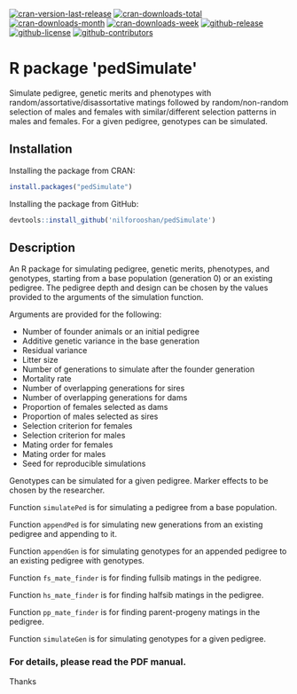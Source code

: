 [![cran-version-last-release](https://www.r-pkg.org/badges/version-last-release/pedSimulate)](https://cran.r-project.org/package=pedSimulate)
[![cran-downloads-total](https://cranlogs.r-pkg.org/badges/grand-total/pedSimulate?color=green)](https://cran.r-project.org/package=pedSimulate)
[![cran-downloads-month](https://cranlogs.r-pkg.org/badges/last-month/pedSimulate?color=green)](https://cran.r-project.org/package=pedSimulate)
[![cran-downloads-week](https://cranlogs.r-pkg.org/badges/last-week/pedSimulate?color=green)](https://cran.r-project.org/package=pedSimulate)
[![github-release](https://img.shields.io/github/release/nilforooshan/pedSimulate.svg)](https://github.com/nilforooshan/pedSimulate)
[![github-license](https://img.shields.io/github/license/nilforooshan/pedSimulate.svg)](https://github.com/nilforooshan/pedSimulate/blob/master/LICENSE)
[![github-contributors](https://img.shields.io/github/contributors/nilforooshan/pedSimulate.svg)](https://github.com/nilforooshan/pedSimulate/graphs/contributors/)

# R package 'pedSimulate'

Simulate pedigree, genetic merits and phenotypes with random/assortative/disassortative matings followed by random/non-random selection of males and females with similar/different selection patterns in males and females.
For a given pedigree, genotypes can be simulated.

## Installation

Installing the package from CRAN:

```r
install.packages("pedSimulate")
```

Installing the package from GitHub:

```r
devtools::install_github('nilforooshan/pedSimulate')
```

## Description

An R package for simulating pedigree, genetic merits, phenotypes, and genotypes, starting from a base population (generation 0) or an existing pedigree.
The pedigree depth and design can be chosen by the values provided to the arguments of the simulation function.

Arguments are provided for the following:

- Number of founder animals or an initial pedigree
- Additive genetic variance in the base generation
- Residual variance
- Litter size
- Number of generations to simulate after the founder generation
- Mortality rate
- Number of overlapping generations for sires
- Number of overlapping generations for dams
- Proportion of females selected as dams
- Proportion of males selected as sires
- Selection criterion for females
- Selection criterion for males
- Mating order for females
- Mating order for males
- Seed for reproducible simulations

Genotypes can be simulated for a given pedigree. Marker effects to be chosen by the researcher.

Function `simulatePed` is for simulating a pedigree from a base population.

Function `appendPed` is for simulating new generations from an existing pedigree and appending to it.

Function `appendGen` is for simulating genotypes for an appended pedigree to an existing pedigree with genotypes.

Function `fs_mate_finder` is for finding fullsib matings in the pedigree.

Function `hs_mate_finder` is for finding halfsib matings in the pedigree.

Function `pp_mate_finder` is for finding parent-progeny matings in the pedigree.

Function `simulateGen` is for simulating genotypes for a given pedigree.

### For details, please read the PDF manual.

Thanks
